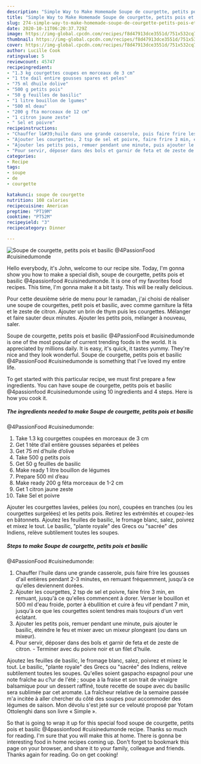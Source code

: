 ```yaml
---
description: "Simple Way to Make Homemade Soupe de courgette, petits pois et basilic  @4PassionFood #cuisinedumonde"
title: "Simple Way to Make Homemade Soupe de courgette, petits pois et basilic  @4PassionFood #cuisinedumonde"
slug: 274-simple-way-to-make-homemade-soupe-de-courgette-petits-pois-et-basilic-4passionfood-cuisinedumonde
date: 2020-10-11T06:20:37.729Z
image: https://img-global.cpcdn.com/recipes/f8d47913dce3551d/751x532cq70/soupe-de-courgette-petits-pois-et-basilic-4passionfood-cuisinedumonde-photo-principale-de-la-recette.jpg
thumbnail: https://img-global.cpcdn.com/recipes/f8d47913dce3551d/751x532cq70/soupe-de-courgette-petits-pois-et-basilic-4passionfood-cuisinedumonde-photo-principale-de-la-recette.jpg
cover: https://img-global.cpcdn.com/recipes/f8d47913dce3551d/751x532cq70/soupe-de-courgette-petits-pois-et-basilic-4passionfood-cuisinedumonde-photo-principale-de-la-recette.jpg
author: Lucille Cook
ratingvalue: 5
reviewcount: 45747
recipeingredient:
- "1.3 kg courgettes coupes en morceaux de 3 cm"
- "1 tte dail entire gousses spares et peles"
- "75 ml dhuile dolive"
- "500 g petits pois"
- "50 g feuilles de basilic"
- "1 litre bouillon de lgumes"
- "500 ml deau"
- "200 g fta morceaux de 12 cm"
- "1 citron jaune zeste"
- " Sel et poivre"
recipeinstructions:
- "Chauffer l&#39;huile dans une grande casserole, puis faire frire les gousses d&#39;ail entières pendant 2-3 minutes, en remuant fréquemment, jusqu&#39;à ce qu&#39;elles deviennent dorées."
- "Ajouter les courgettes, 2 tsp de sel et poivre, faire frire 3 min, en remuant, jusqu&#39;à ce qu&#39;elles commencent à dorer. Verser le bouillon et 500 ml d&#39;eau froide, porter à ébullition et cuire à feu vif pendant 7 min, jusqu&#39;à ce que les courgettes soient tendres mais toujours d&#39;un vert éclatant."
- "Ajouter les petits pois, remuer pendant une minute, puis ajouter le basilic, éteindre le feu et mixer avec un mixeur plongeant (ou dans un mixeur)."
- "Pour servir, déposer dans des bols et garnir de feta et de zeste de citron.  Terminer avec du poivre noir et un filet d&#39;huile."
categories:
- Recipe
tags:
- soupe
- de
- courgette

katakunci: soupe de courgette 
nutrition: 108 calories
recipecuisine: American
preptime: "PT19M"
cooktime: "PT52M"
recipeyield: "3"
recipecategory: Dinner

---
```



![Soupe de courgette, petits pois et basilic 
@4PassionFood #cuisinedumonde](https://img-global.cpcdn.com/recipes/f8d47913dce3551d/751x532cq70/soupe-de-courgette-petits-pois-et-basilic-4passionfood-cuisinedumonde-photo-principale-de-la-recette.jpg)

Hello everybody, it's John, welcome to our recipe site. Today, I'm gonna show you how to make a special dish, soupe de courgette, petits pois et basilic 
@4passionfood #cuisinedumonde. It is one of my favorites food recipes. This time, I'm gonna make it a bit tasty. This will be really delicious.

Pour cette deuxième série de menu pour le ramadan, j&#39;ai choisi de réaliser une soupe de courgettes, petit pois et basilic, avec comme garniture la fêta et le zeste de citron. Ajouter un brin de thym puis les courgettes. Mélanger et faire sauter deux minutes. Ajouter les petits pois, mélanger à nouveau, saler.

Soupe de courgette, petits pois et basilic 
@4PassionFood #cuisinedumonde is one of the most popular of current trending foods in the world. It is appreciated by millions daily. It is easy, it's quick, it tastes yummy. They're nice and they look wonderful. Soupe de courgette, petits pois et basilic 
@4PassionFood #cuisinedumonde is something that I've loved my entire life.


To get started with this particular recipe, we must first prepare a few ingredients. You can have soupe de courgette, petits pois et basilic 
@4passionfood #cuisinedumonde using 10 ingredients and 4 steps. Here is how you cook it.

<!--inarticleads1-->

##### The ingredients needed to make Soupe de courgette, petits pois et basilic 
@4PassionFood #cuisinedumonde:

1. Take 1.3 kg courgettes coupées en morceaux de 3 cm
1. Get 1 tête d’ail entière gousses séparées et pelées
1. Get 75 ml d’huile d’olive
1. Take 500 g petits pois
1. Get 50 g feuilles de basilic
1. Make ready 1 litre bouillon de légumes
1. Prepare 500 ml d’eau
1. Make ready 200 g fêta morceaux de 1-2 cm
1. Get 1 citron jaune zeste
1. Take  Sel et poivre


Ajouter les courgettes lavées, pelées (ou non), coupées en tranches (ou les courgettes surgelées) et les petits pois. Retirez les extrémités et coupez-les en bâtonnets. Ajoutez les feuilles de basilic, le fromage blanc, salez, poivrez et mixez le tout. Le basilic, &#34;plante royale&#34; des Grecs ou &#34;sacrée&#34; des Indiens, relève subtilement toutes les soupes. 

<!--inarticleads2-->

##### Steps to make Soupe de courgette, petits pois et basilic 
@4PassionFood #cuisinedumonde:

1. Chauffer l&#39;huile dans une grande casserole, puis faire frire les gousses d&#39;ail entières pendant 2-3 minutes, en remuant fréquemment, jusqu&#39;à ce qu&#39;elles deviennent dorées.
1. Ajouter les courgettes, 2 tsp de sel et poivre, faire frire 3 min, en remuant, jusqu&#39;à ce qu&#39;elles commencent à dorer. Verser le bouillon et 500 ml d&#39;eau froide, porter à ébullition et cuire à feu vif pendant 7 min, jusqu&#39;à ce que les courgettes soient tendres mais toujours d&#39;un vert éclatant.
1. Ajouter les petits pois, remuer pendant une minute, puis ajouter le basilic, éteindre le feu et mixer avec un mixeur plongeant (ou dans un mixeur).
1. Pour servir, déposer dans des bols et garnir de feta et de zeste de citron.  - Terminer avec du poivre noir et un filet d&#39;huile.


Ajoutez les feuilles de basilic, le fromage blanc, salez, poivrez et mixez le tout. Le basilic, &#34;plante royale&#34; des Grecs ou &#34;sacrée&#34; des Indiens, relève subtilement toutes les soupes. Qu&#39;elles soient gaspacho espagnol pour une note fraîche au c?ur de l&#39;été ; soupe à la fraise et son trait de vinaigre balsamique pour un dessert raffiné, toute recette de soupe avec du basilic sera sublimée par cet aromate. La fraîcheur relative de la semaine passée m&#39;a incitée à aller chercher du côté des soupes pour accommoder des légumes de saison. Mon dévolu s&#39;est jeté sur ce velouté proposé par Yotam Ottolenghi dans son livre « Simple ». 

So that is going to wrap it up for this special food soupe de courgette, petits pois et basilic 
@4passionfood #cuisinedumonde recipe. Thanks so much for reading. I'm sure that you will make this at home. There is gonna be interesting food in home recipes coming up. Don't forget to bookmark this page on your browser, and share it to your family, colleague and friends. Thanks again for reading. Go on get cooking!
